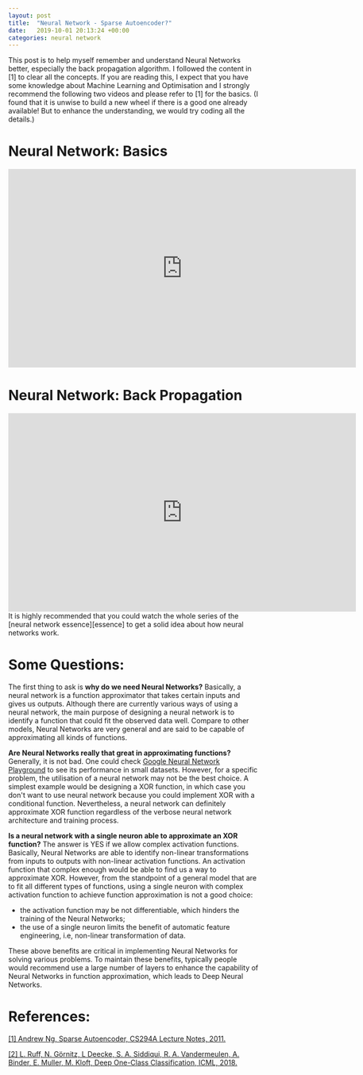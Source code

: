 ```yaml
---
layout: post
title:  "Neural Network - Sparse Autoencoder?"
date:   2019-10-01 20:13:24 +00:00
categories: neural network
---
```

This post is to help myself remember and understand Neural Networks better, especially the back propagation algorithm. I followed the content in [1] to clear all the concepts. If you are reading this, I expect that you have some knowledge about Machine Learning and Optimisation and I strongly recommend the following two videos and please refer to [1] for the basics. (I found that it is unwise to build a new wheel if there is a good one already available! But to enhance the understanding, we would try coding all the details.)
<br>

Neural Network: Basics
======
<iframe width="700" height="400" src="https://www.youtube.com/embed/aircAruvnKk?ecver=1" frameborder="0" allow="autoplay; encrypted-media" allowfullscreen></iframe>
<br>

Neural Network: Back Propagation
======
<iframe width="700" height="400" src="https://www.youtube.com/embed/IHZwWFHWa-w?ecver=1" frameborder="0" allow="autoplay; encrypted-media" allowfullscreen></iframe>
<br>
It is highly recommended that you could watch the whole series of the [neural network essence][essence] to get a solid idea about how neural networks work.

Some Questions:
======
The first thing to ask is **why do we need Neural Networks?** Basically, a neural network is a function approximator that takes certain inputs and gives us outputs. Although there are currently various ways of using a neural network, the main purpose of designing a neural network is to identify a function that could fit the observed data well. Compare to other models, Neural Networks are very general and are said to be capable of approximating all kinds of functions.

**Are Neural Networks really that great in approximating functions?** Generally, it is not bad. One could check [Google Neural Network Playground][playground] to see its performance in small datasets. However, for a specific problem, the utilisation of a neural network may not be the best choice. A simplest example would be designing a XOR function, in which case you don't want to use neural network because you could implement XOR with a conditional function. Nevertheless, a neural network can definitely approximate XOR function regardless of the verbose neural network architecture and training process.

**Is a neural network with a single neuron able to approximate an XOR function?** The answer is YES if we allow complex activation functions. Basically, Neural Networks are able to identify non-linear transformations from inputs to outputs with non-linear activation functions. An activation function that complex enough would be able to find us a way to approximate XOR. However, from the standpoint of a general model that are to fit all different types of functions, using a single neuron with complex activation function to achieve function approximation is not a good choice:
* the activation function may be not differentiable, which hinders the training of the Neural Networks;
* the use of a single neuron limits the benefit of automatic feature engineering, i.e, non-linear transformation of data.

These above benefits are critical in implementing Neural Networks for solving various problems. To maintain these benefits, typically people would recommend use a large number of layers to enhance the capability of Neural Networks in function approximation, which leads to Deep Neural Networks.
<br>

References:
======
[[1] Andrew Ng, Sparse Autoencoder, CS294A Lecture Notes, 2011.][c1]

[[2] L. Ruff, N. Görnitz, L Deecke, S. A. Siddiqui, R. A. Vandermeulen, A. Binder, E. Muller, M. Kloft, Deep One-Class Classification, ICML, 2018.][c2]

[c1]: https://web.stanford.edu/class/cs294a/sparseAutoencoder_2011new.pdf
[c2]: http://ml.informatik.uni-kl.de/publications/2018/deep-svdd.pdf
[playground]: https://playground.tensorflow.org/
[essence]: https://www.youtube.com/watch?v=aircAruvnKk&list=PLZHQObOWTQDNU6R1_67000Dx_ZCJB-3pi
